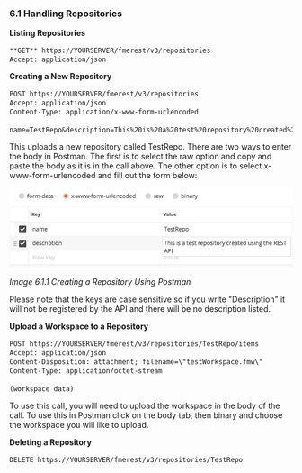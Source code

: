 ### 6.1 Handling Repositories

**Listing Repositories**


    **GET** https://YOURSERVER/fmerest/v3/repositories
    Accept: application/json


**Creating a New Repository**


    POST https://YOURSERVER/fmerest/v3/repositories
    Accept: application/json
    Content-Type: application/x-www-form-urlencoded

    name=TestRepo&description=This%20is%20a%20test%20repository%20created%20using%20the%20REST%20API



This uploads a new repository called TestRepo. There are two ways to
enter the body in Postman. The first is to select the raw option and
copy and paste the body as it is in the call above. The other option is
to select x-www-form-urlencoded and fill out the form below:

![](./Images/image6.1.1.CreateRepo.png)

*Image 6.1.1 Creating a Repository Using Postman*

Please note that the keys are case sensitive so if you write
"Description" it will not be registered by the API and there will be no
description listed.

**Upload a Workspace to a Repository**


    POST https://YOURSERVER/fmerest/v3/repositories/TestRepo/items
    Accept: application/json
    Content-Disposition: attachment; filename=\"testWorkspace.fmw\"
    Content-Type: application/octet-stream

    (workspace data)


To use this call, you will need to upload the workspace in the body of
the call. To use this in Postman click on the body tab, then binary and
choose the workspace you will like to upload.

**Deleting a Repository**


    DELETE https://YOURSERVER/fmerest/v3/repositories/TestRepo

